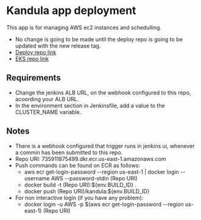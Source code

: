 # Kandula app deployment

This app is for managing AWS ec2 instances and schedulling.

- No change is going to be made until the deploy repo is going to be updated with the new release tag.
- [Deploy repo link](https://github.com/GoddessDianas/terraform-aws-deploy)
- [EKS repo link](https://github.com/GoddessDianas/terraform-eks-k8s)


## Requirements

- Change the jenkins ALB URL, on the webhook configured to this repo, acoording your ALB URL.
- In the environment section in Jenkinsfile, add a value to the CLUSTER_NAME variable.

## Notes

- There is a webhook configured that trigger runs in jenkins ui, whenever a commin has been submitted to this repo.
- Repo URI: 735911875499.dkr.ecr.us-east-1.amazonaws.com
- Push commands can be found on ECR as follows: 
  - aws ecr get-login-password --region us-east-1 | docker login --username AWS --password-stdin (Repo URI)
  - docker build -t (Repo URI):${env.BUILD_ID} .
  - docker push (Repo URI)/kandula:${env.BUILD_ID}
- For non interactive login (if you have any problem):
  - docker login -u AWS -p $(aws ecr get-login-password --region us-east-1) (Repo URI)
